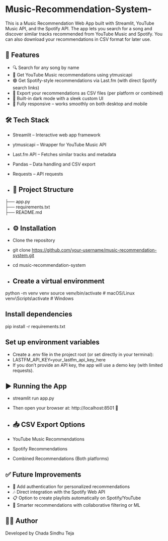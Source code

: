 # Music-Recommendation-System-
This is a Music Recommendation Web App built with Streamlit, YouTube Music API, and the Spotify API.   The app lets you search for a song and discover similar tracks recommended from YouTube Music and Spotify. You can also download your recommendations in CSV format for later use. 

## 🚀 Features  

- 🔍 Search for any song by name  
- 🔴 Get YouTube Music recommendations using ytmusicapi  
- 🟢 Get Spotify-style recommendations via Last.fm (with direct Spotify search links)  
- 📂 Export your recommendations as CSV files (per platform or combined)  
- 🎨 Built-in dark mode with a sleek custom UI  
- 📱 Fully responsive – works smoothly on both desktop and mobile  

## 🛠️ Tech Stack  

- Streamlit – Interactive web app framework  
- ytmusicapi – Wrapper for YouTube Music API  
- Last.fm API – Fetches similar tracks and metadata  
- Pandas – Data handling and CSV export  
- Requests – API requests

- ## 📂 Project Structure  
├── app.py             
├── requirements.txt   
├── README.md


- ## ⚙️ Installation
- Clone the repository
- git clone https://github.com/your-username/music-recommendation-system.git
- cd music-recommendation-system

- ## Create a virtual environment
python -m venv venv
source venv/bin/activate   # macOS/Linux
venv\Scripts\activate      # Windows


 ## Install dependencies
pip install -r requirements.txt

 ## Set up environment variables
- Create a .env file in the project root (or set directly in your terminal):
- LASTFM_API_KEY=your_lastfm_api_key_here
- If you don’t provide an API key, the app will use a demo key (with limited requests).

 ## ▶️ Running the App
- streamlit run app.py
- Then open your browser at: http://localhost:8501  🎉

- ## 📥 CSV Export Options
- YouTube Music Recommendations
- Spotify Recommendations
- Combined Recommendations (Both platforms)


## ✅ Future Improvements
- 🔑 Add authentication for personalized recommendations
- 🎶 Direct integration with the Spotify Web API
- 📋 Option to create playlists automatically on Spotify/YouTube
- 🤖 Smarter recommendations with collaborative filtering or ML

## 👨‍💻 Author
Developed by Chada Sindhu Teja 
